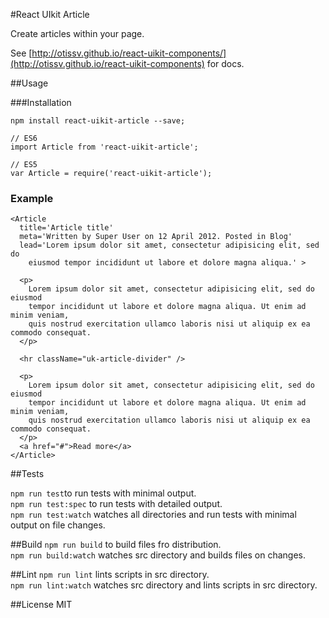 #React UIkit Article

Create articles within your page.

See [http://otissv.github.io/react-uikit-components/](http://otissv.github.io/react-uikit-components) for docs.


##Usage

###Installation

    npm install react-uikit-article --save;

    // ES6
    import Article from 'react-uikit-article';

    // ES5
    var Article = require('react-uikit-article');


### Example
    <Article
      title='Article title'
      meta='Written by Super User on 12 April 2012. Posted in Blog'
      lead='Lorem ipsum dolor sit amet, consectetur adipisicing elit, sed do
        eiusmod tempor incididunt ut labore et dolore magna aliqua.' >

      <p>
        Lorem ipsum dolor sit amet, consectetur adipisicing elit, sed do eiusmod
        tempor incididunt ut labore et dolore magna aliqua. Ut enim ad minim veniam,
        quis nostrud exercitation ullamco laboris nisi ut aliquip ex ea commodo consequat.
      </p>

      <hr className="uk-article-divider" />

      <p>
        Lorem ipsum dolor sit amet, consectetur adipisicing elit, sed do eiusmod
        tempor incididunt ut labore et dolore magna aliqua. Ut enim ad minim veniam,
        quis nostrud exercitation ullamco laboris nisi ut aliquip ex ea commodo consequat.
      </p>
      <a href="#">Read more</a>
    </Article>

##Tests

`npm run test`to run tests with minimal output.  
`npm run test:spec` to run tests with detailed output.  
`npm run test:watch` watches all directories and run tests with minimal output on file changes.

##Build
`npm run build` to build files fro distribution.  
`npm run build:watch` watches src directory and builds files on changes.

##Lint
`npm run lint` lints scripts in src directory.  
`npm run lint:watch` watches src directory and lints scripts in src directory.

##License
MIT
